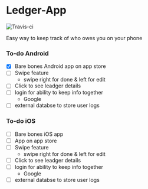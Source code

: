 # Ledger-App
![Travis-ci](https://travis-ci.org/BackpackMedia/Ledger-App.svg?branch=master)

Easy way to keep track of who owes you on your phone

### To-do Android
- [X] Bare bones Android app on app store
- [ ] Swipe feature
  * swipe right for done & left for edit
- [ ] Click to see leadger details
- [ ] login for ability to keep info together
  * Google
- [ ] external databse to store user logs

### To-do iOS
- [ ] Bare bones iOS app
- [ ] App on app store
- [ ] Swipe feature
  * swipe right for done & left for edit
- [ ] Click to see leadger details
- [ ] login for ability to keep info together
  * Google
- [ ] external databse to store user logs
